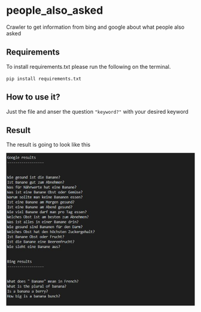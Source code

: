 # people_also_asked
 Crawler to get information from bing and google about what people also asked


## Requirements

To install requirements.txt please run the following on the terminal.

`pip install requirements.txt`

## How to use it?

Just the file and anser the question `"keyword?"` with your desired keyword

## Result

The result is going to look like this 

![Screenshot](result.JPG)
